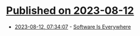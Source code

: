 # [Published on 2023-08-12](index.md)

* [2023-08-12, 07:34:07](https://lobste.rs/s/rkzph1/software_is_everywhere) - [Software Is Everywhere](https://www.packetmischief.ca/2023/08/11/software-is-everywhere/)
